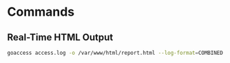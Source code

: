 # Commands

## Real-Time HTML Output

```sh
goaccess access.log -o /var/www/html/report.html --log-format=COMBINED --real-time-html
```

